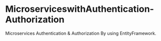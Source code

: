 # MicroserviceswithAuthentication-Authorization
Microservices Authentication &amp; Authorization By using EntityFramework.
